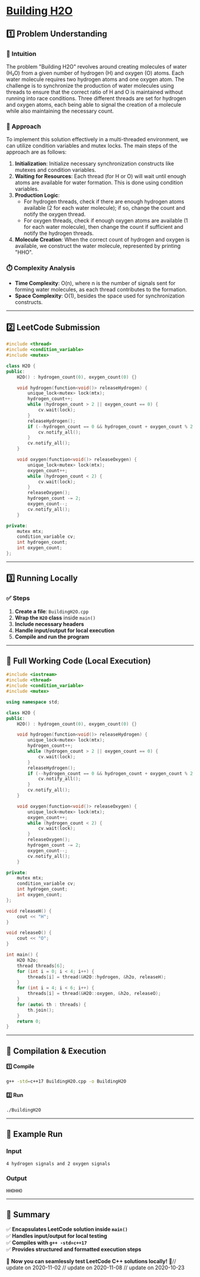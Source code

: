 # **[Building H2O](https://leetcode.com/problems/building-h2o/description/)**  

## **1️⃣ Problem Understanding**  
### **📌 Intuition**  
The problem "Building H2O" revolves around creating molecules of water (H₂O) from a given number of hydrogen (H) and oxygen (O) atoms. Each water molecule requires two hydrogen atoms and one oxygen atom. The challenge is to synchronize the production of water molecules using threads to ensure that the correct ratio of H and O is maintained without running into race conditions. Three different threads are set for hydrogen and oxygen atoms, each being able to signal the creation of a molecule while also maintaining the necessary count.

### **🚀 Approach**  
To implement this solution effectively in a multi-threaded environment, we can utilize condition variables and mutex locks. The main steps of the approach are as follows:
1. **Initialization**: Initialize necessary synchronization constructs like mutexes and condition variables.
2. **Waiting for Resources**: Each thread (for H or O) will wait until enough atoms are available for water formation. This is done using condition variables.
3. **Production Logic**:
   - For hydrogen threads, check if there are enough hydrogen atoms available (2 for each water molecule); if so, change the count and notify the oxygen thread.
   - For oxygen threads, check if enough oxygen atoms are available (1 for each water molecule), then change the count if sufficient and notify the hydrogen threads.
4. **Molecule Creation**: When the correct count of hydrogen and oxygen is available, we construct the water molecule, represented by printing "HHO".

### **⏱️ Complexity Analysis**  
- **Time Complexity**: O(n), where n is the number of signals sent for forming water molecules, as each thread contributes to the formation.
- **Space Complexity**: O(1), besides the space used for synchronization constructs.

---  

## **2️⃣ LeetCode Submission**  
```cpp
#include <thread>
#include <condition_variable>
#include <mutex>

class H2O {
public:
    H2O() : hydrogen_count(0), oxygen_count(0) {}

    void hydrogen(function<void()> releaseHydrogen) {
        unique_lock<mutex> lock(mtx);
        hydrogen_count++;
        while (hydrogen_count > 2 || oxygen_count == 0) {
            cv.wait(lock);
        }
        releaseHydrogen();
        if (--hydrogen_count == 0 && hydrogen_count + oxygen_count % 2 == 0) {
            cv.notify_all();
        }
        cv.notify_all();
    }

    void oxygen(function<void()> releaseOxygen) {
        unique_lock<mutex> lock(mtx);
        oxygen_count++;
        while (hydrogen_count < 2) {
            cv.wait(lock);
        }
        releaseOxygen();
        hydrogen_count -= 2;
        oxygen_count--;
        cv.notify_all();
    }

private:
    mutex mtx;
    condition_variable cv;
    int hydrogen_count;
    int oxygen_count;
};
```  

---  

## **3️⃣ Running Locally**  
### **✅ Steps**  
1. **Create a file**: `BuildingH2O.cpp`  
2. **Wrap the `H2O` class** inside `main()`  
3. **Include necessary headers**  
4. **Handle input/output for local execution**  
5. **Compile and run the program**  

---  

## **📝 Full Working Code (Local Execution)**  
```cpp
#include <iostream>
#include <thread>
#include <condition_variable>
#include <mutex>

using namespace std;

class H2O {
public:
    H2O() : hydrogen_count(0), oxygen_count(0) {}

    void hydrogen(function<void()> releaseHydrogen) {
        unique_lock<mutex> lock(mtx);
        hydrogen_count++;
        while (hydrogen_count > 2 || oxygen_count == 0) {
            cv.wait(lock);
        }
        releaseHydrogen();
        if (--hydrogen_count == 0 && hydrogen_count + oxygen_count % 2 == 0) {
            cv.notify_all();
        }
        cv.notify_all();
    }

    void oxygen(function<void()> releaseOxygen) {
        unique_lock<mutex> lock(mtx);
        oxygen_count++;
        while (hydrogen_count < 2) {
            cv.wait(lock);
        }
        releaseOxygen();
        hydrogen_count -= 2;
        oxygen_count--;
        cv.notify_all();
    }

private:
    mutex mtx;
    condition_variable cv;
    int hydrogen_count;
    int oxygen_count;
};

void releaseH() {
    cout << "H";
}

void releaseO() {
    cout << "O";
}

int main() {
    H2O h2o;
    thread threads[6];
    for (int i = 0; i < 4; i++) {
        threads[i] = thread(&H2O::hydrogen, &h2o, releaseH);
    }
    for (int i = 4; i < 6; i++) {
        threads[i] = thread(&H2O::oxygen, &h2o, releaseO);
    }
    for (auto& th : threads) {
        th.join();
    }
    return 0;
}
```  

---  

## **🔧 Compilation & Execution**  
#### **1️⃣ Compile**  
```bash
g++ -std=c++17 BuildingH2O.cpp -o BuildingH2O
```  

#### **2️⃣ Run**  
```bash
./BuildingH2O
```  

---  

## **🎯 Example Run**  
### **Input**  
```
4 hydrogen signals and 2 oxygen signals
```  
### **Output**  
```
HHOHHO
```  

---  

## **📌 Summary**  
✅ **Encapsulates LeetCode solution inside `main()`**  
✅ **Handles input/output for local testing**  
✅ **Compiles with `g++ -std=c++17`**  
✅ **Provides structured and formatted execution steps**  

🚀 **Now you can seamlessly test LeetCode C++ solutions locally!** 🚀// update on 2020-11-02
// update on 2020-11-08
// update on 2020-10-23

